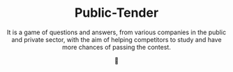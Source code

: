 <div align='center'>

#  Public-Tender
It is a game of questions and answers, from various companies in the public and private sector, with the aim of helping competitors to study and have more chances of passing the contest.

 🚧 


</div>
